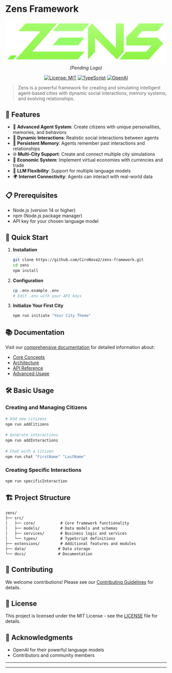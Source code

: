 # Zens Framework

<div align="center">

![Zens Logo](assets/Logo.png) *(Pending Logo)*

[![License: MIT](https://img.shields.io/badge/License-MIT-yellow.svg)](https://opensource.org/licenses/MIT)
[![TypeScript](https://img.shields.io/badge/TypeScript-4.9.5-blue)](https://www.typescriptlang.org/)
[![OpenAI](https://img.shields.io/badge/OpenAI-Powered-brightgreen)](https://openai.com/)

</div>

> Zens is a powerful framework for creating and simulating intelligent agent-based cities with dynamic social interactions, memory systems, and evolving relationships.

## 🌟 Features

- 🤖 **Advanced Agent System**: Create citizens with unique personalities, memories, and behaviors
- 🔄 **Dynamic Interactions**: Realistic social interactions between agents
- 💾 **Persistent Memory**: Agents remember past interactions and relationships
- 🌐 **Multi-City Support**: Create and connect multiple city simulations
- 💱 **Economic System**: Implement virtual economies with currencies and trade
- 🔌 **LLM Flexibility**: Support for multiple language models
- 🌍 **Internet Connectivity**: Agents can interact with real-world data

## 📋 Prerequisites

- Node.js (version 14 or higher)
- npm (Node.js package manager)
- API key for your chosen language model

## 🚀 Quick Start

1. **Installation**
   ```bash
   git clone https://github.com/CiroNova2/zens-framework.git
   cd zens
   npm install
   ```

2. **Configuration**
   ```bash
   cp .env.example .env
   # Edit .env with your API keys
   ```

3. **Initialize Your First City**
   ```bash
   npm run initiate "Your City Theme"
   ```

## 📚 Documentation

Visit our [comprehensive documentation](docs/README.md) for detailed information about:
- [Core Concepts](docs/core-concepts.md)
- [Architecture](docs/architecture.md)
- [API Reference](docs/api-reference.md)
- [Advanced Usage](docs/advanced-usage.md)

## 🛠️ Basic Usage

### Creating and Managing Citizens
```bash
# Add new citizens
npm run addCitizens

# Generate interactions
npm run addInteractions

# Chat with a citizen
npm run chat "FirstName" "LastName"
```

### Creating Specific Interactions
```bash
npm run specificInteraction
```

## 🏗️ Project Structure

```
zens/
├── src/
│   ├── core/           # Core framework functionality
│   ├── models/         # Data models and schemas
│   ├── services/       # Business logic and services
│   └── types/          # TypeScript definitions
├── extensions/         # Additional features and modules
├── data/              # Data storage
└── docs/              # Documentation
```

## 🤝 Contributing

We welcome contributions! Please see our [Contributing Guidelines](CONTRIBUTING.md) for details.

## 📄 License

This project is licensed under the MIT License - see the [LICENSE](LICENSE) file for details.

## 🙏 Acknowledgments

- OpenAI for their powerful language models
- Contributors and community members

---


---